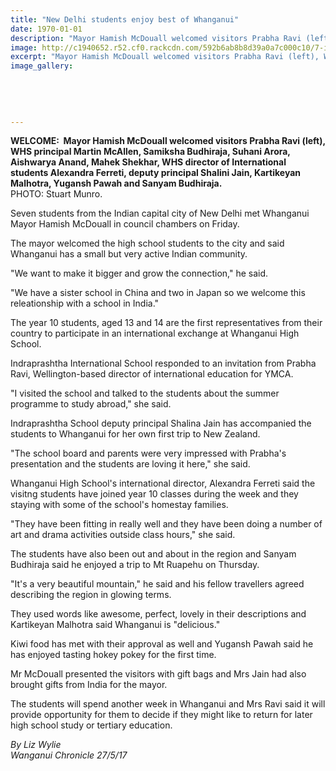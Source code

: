 ```yaml
---
title: "New Delhi students enjoy best of Whanganui"
date: 1970-01-01
description: "Mayor Hamish McDouall welcomed visitors Prabha Ravi (left), WHS principal Martin McAllen, Samiksha Budhiraja, Suhani Arora, Aishwarya Anand, Mahek Shekhar, WHS director Alexandra Ferreti..."
image: http://c1940652.r52.cf0.rackcdn.com/592b6ab8b8d39a0a7c000c10/7-indian-students-to-whs-chron-sat-27-May.jpg
excerpt: "Mayor Hamish McDouall welcomed visitors Prabha Ravi (left), WHS principal Martin McAllen, Samiksha Budhiraja, Suhani Arora, Aishwarya Anand, Mahek Shekhar, WHS director Alexandra Ferreti, deputy principal Shalini Jain, Kartikeyan Malhotra, Yugansh Pawah and Sanyam Budhiraja."
image_gallery:
    
    
    
    
    
---
```


<p><strong>WELCOME: &nbsp;Mayor Hamish McDouall welcomed visitors Prabha Ravi (left), WHS principal Martin McAllen, Samiksha Budhiraja, Suhani Arora, Aishwarya Anand, Mahek Shekhar, WHS director of International students Alexandra Ferreti, deputy principal Shalini Jain, Kartikeyan Malhotra, Yugansh Pawah and Sanyam Budhiraja.</strong><br />PHOTO: Stuart Munro.</p>
<p>Seven students from the Indian capital city of New Delhi met Whanganui Mayor Hamish McDouall in council chambers on Friday.</p>
<p>The mayor welcomed the high school students to the city and said Whanganui has a small but very active Indian community.</p>
<p>"We want to make it bigger and grow the connection," he said.</p>
<p>"We have a sister school in China and two in Japan so we welcome this releationship with a school in India."</p>
<p>The year 10 students, aged 13 and 14 are the first representatives from their country to participate in an international exchange at Whanganui High School.</p>
<p>Indraprashtha International School responded to an invitation from Prabha Ravi, Wellington-based director of international education for YMCA.</p>
<p>"I visited the school and talked to the students about the summer programme to study abroad," she said.</p>
<p>Indraprashtha School deputy principal Shalina Jain has accompanied the students to Whanganui for her own first trip to New Zealand.</p>
<p>"The school board and parents were very impressed with Prabha's presentation and the students are loving it here," she said.</p>
<p>Whanganui High School's international director, Alexandra Ferreti said the visitng students have joined year 10 classes during the week and they staying with some of the school's homestay families.</p>
<p>"They have been fitting in really well and they have been doing a number of art and drama activities outside class hours," she said.</p>
<p>The students have also been out and about in the region and Sanyam Budhiraja said he enjoyed a trip to Mt Ruapehu on Thursday.</p>
<p>"It's a very beautiful mountain," he said and his fellow travellers agreed describing the region in glowing terms.</p>
<p>They used words like awesome, perfect, lovely in their descriptions and Kartikeyan Malhotra said Whanganui is "delicious."</p>
<p>Kiwi food has met with their approval as well and Yugansh Pawah said he has enjoyed tasting hokey pokey for the first time.</p>
<p>Mr McDouall presented the visitors with gift bags and Mrs Jain had also brought gifts from India for the mayor.</p>
<p>The students will spend another week in Whanganui and Mrs Ravi said it will provide opportunity for them to decide if they might like to return for later high school study or tertiary education.</p>
<p class="clear syndicator"><em>By Liz Wylie</em><br /><em>Wanganui Chronicle 27/5/17</em></p>

